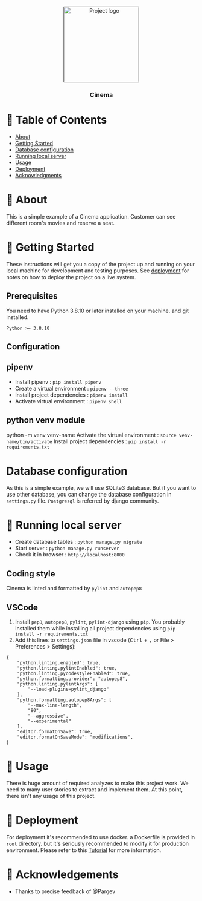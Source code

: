 <p align="center">
  <a href="" rel="noopener">
 <img width=200px height=200px src="https://seeklogo.com/images/C/cinema-logo-53411DFFE5-seeklogo.com.png" alt="Project logo"></a>
</p>

<h3 align="center">Cinema</h3>


# 📝 Table of Contents

- [About](#about)
- [Getting Started](#getting_started)
- [Database configuration](#db_config)
- [Running local server](#local_server)
- [Usage](#usage)
- [Deployment](#deployment)
- [Acknowledgments](#acknowledgement)

# 🧐 About <a name = "about"></a>

This is a simple example of a Cinema application.
Customer can see different room's movies and reserve a seat.

# 🏁 Getting Started <a name = "getting_started"></a>

These instructions will get you a copy of the project up and running on your local machine for development and testing purposes. See [deployment](#deployment) for notes on how to deploy the project on a live system.

## Prerequisites

You need to have Python 3.8.10 or later installed on your machine.
and git installed.

```
Python >= 3.8.10
```

## Configuration

## pipenv
- Install pipenv : `pip install pipenv`
- Create a virtual environment : `pipenv --three`
- Install project dependencies : `pipenv install`
- Activate virtual environment : `pipenv shell`

## python venv module
python -m venv venv-name
Activate the virtual environment : `source venv-name/bin/activate`
Install project dependencies : `pip install -r requirements.txt`

# Database configuration <a name = "db_config"></a>
As this is a simple example, we will use SQLite3 database.
But if you want to use other database, you can change the database configuration in `settings.py` file.
`Postgresql` is referred by django community.

# 🔧 Running local server <a name = "local_server"></a>
- Create database tables : `python manage.py migrate`
- Start server : `python manage.py runserver`
- Check it in browser : `http://localhost:8000`

## Coding style
Cinema is linted and formatted by `pylint` and `autopep8`

## VSCode

1. Install `pep8`, `autopep8`, `pylint`, `pylint-django` using `pip`. You
   probably installed them while installing all project dependencies using
   `pip install -r requirements.txt`
2. Add this lines to `settings.json` file in vscode (<kbd>Ctrl</kbd> + <kbd>,</kbd>
   or File > Preferences > Settings):

```
{
    "python.linting.enabled": true,
    "python.linting.pylintEnabled": true,
    "python.linting.pycodestyleEnabled": true,
    "python.formatting.provider": "autopep8",
    "python.linting.pylintArgs": [
        "--load-plugins=pylint_django"
    ],
    "python.formatting.autopep8Args": [
        "--max-line-length",
        "80",
        "--aggressive",
        "--experimental"
    ],
    "editor.formatOnSave": true,
    "editor.formatOnSaveMode": "modifications",
}
```

# 🎈 Usage <a name="usage"></a>

There is huge amount of required analyzes to make this project work.
We need to many user stories to extract and implement them.
At this point, there isn't any usage of this project.

# 🚀 Deployment <a name = "deployment"></a>

For deployment it's recommended to use docker.
a Dockerfile is provided in `root` directory.
but it's seriously recommended to modify it for production environment.
Please refer to this [Tutorial](https://testdriven.io/blog/dockerizing-django-with-postgres-gunicorn-and-nginx/) for more information.

# 🎉 Acknowledgements <a name = "acknowledgement"></a>

- Thanks to precise feedback of @Pargev
